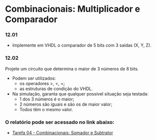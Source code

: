 # Combinacionais: Multiplicador e Comparador

### 12.01

- Implemente em VHDL o comparador de 5 bits com 3 saídas (X, Y, Z).

### 12.02

Projete um circuito que determina o maior de 3 números de 8 bits.

- Podem ser utilizados:
  - os operadores >, <, =;
  - as estruturas de condição do VHDL.
- Na simulação, garanta que qualquer possível situação seja testada:
  - 1 dos 3 números é o maior;
  - 2 números são iguais e são os de maior valor;
  - Todos têm o mesmo valor.

### O relatório pode ser acessado no link abaixo:

- [Tarefa 04 - Combinacionais: Somador e Subtrator](https://docs.google.com/document/d/1ypocpiIW4ETA3rSLmYQ-m8gFazDrXlCR2tldS7romsc)
